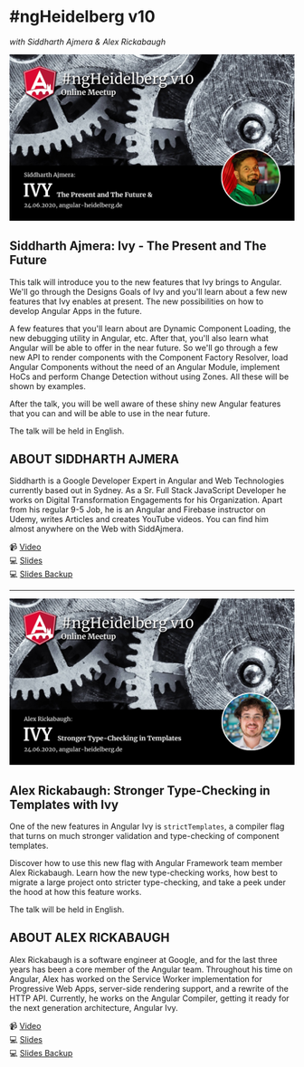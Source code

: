 # #ngHeidelberg v10
_with Siddharth Ajmera & Alex Rickabaugh_

![ngHeidelbergv10_siddharth.jpg](ngHeidelbergv10_siddharth.jpg)

## Siddharth Ajmera: Ivy - The Present and The Future

This talk will introduce you to the new features that Ivy brings to Angular. We'll go through the Designs Goals of Ivy and you'll learn about a few new features that Ivy enables at present. The new possibilities on how to develop Angular Apps in the future.

A few features that you'll learn about are Dynamic Component Loading, the new debugging utility in Angular, etc. After that, you'll also learn what Angular will be able to offer in the near future. So we'll go through a few new API to render components with the Component Factory Resolver, load Angular Components without the need of an Angular Module, implement HoCs and perform Change Detection without using Zones. All these will be shown by examples.

After the talk, you will be well aware of these shiny new Angular features that you can and will be able to use in the near future.

The talk will be held in English.

## ABOUT SIDDHARTH AJMERA

Siddharth is a Google Developer Expert in Angular and Web Technologies currently based out in Sydney. As a Sr. Full Stack JavaScript Developer he works on Digital Transformation Engagements for his Organization.
Apart from his regular 9-5 Job, he is an Angular and Firebase instructor on Udemy, writes Articles and creates YouTube videos. You can find him almost anywhere on the Web with SiddAjmera.

📹 [Video](https://youtu.be/JwMTJ5BCIKw)  
💻 [Slides](https://docs.google.com/presentation/d/1rLko8imEjk0G1oScEEPC8mv9cP74iUB2sCCplBdfSpM/edit?usp=sharing)  
💻 [Slides Backup](slides-ivy-siddharth.pdf)  


-----

![ngHeidelbergv10_alex.jpg](ngHeidelbergv10_alex.jpg)


## Alex Rickabaugh: Stronger Type-Checking in Templates with Ivy

One of the new features in Angular Ivy is `strictTemplates`, a compiler flag that turns on much stronger validation and type-checking of component templates.

Discover how to use this new flag with Angular Framework team member Alex Rickabaugh. Learn how the new type-checking works, how best to migrate a large project onto stricter type-checking, and take a peek under the hood at how this feature works.

The talk will be held in English.

## ABOUT ALEX RICKABAUGH

Alex Rickabaugh is a software engineer at Google, and for the last three years has been a core member of the Angular team. Throughout his time on Angular, Alex has worked on the Service Worker implementation for Progressive Web Apps, server-side rendering support, and a rewrite of the HTTP API. Currently, he works on the Angular Compiler, getting it ready for the next generation architecture, Angular Ivy.

📹 [Video](https://youtu.be/N8hIMDIG9B0)  
💻 [Slides](https://docs.google.com/presentation/d/1lZ54ufZrB9p-k8BqYScTwbgDz7krXjvKNjKEQeQ0Hl0/edit?usp=sharing)  
💻 [Slides Backup](slides-ivy-alex.pdf)  
